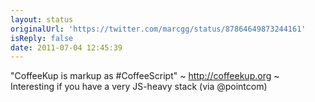 ```yaml
---
layout: status
originalUrl: 'https://twitter.com/marcgg/status/87864649873244161'
isReply: false
date: 2011-07-04 12:45:39
---
```


"CoffeeKup is markup as #CoffeeScript" ~ http://coffeekup.org ~ Interesting if you have a very JS-heavy stack (via @pointcom)

